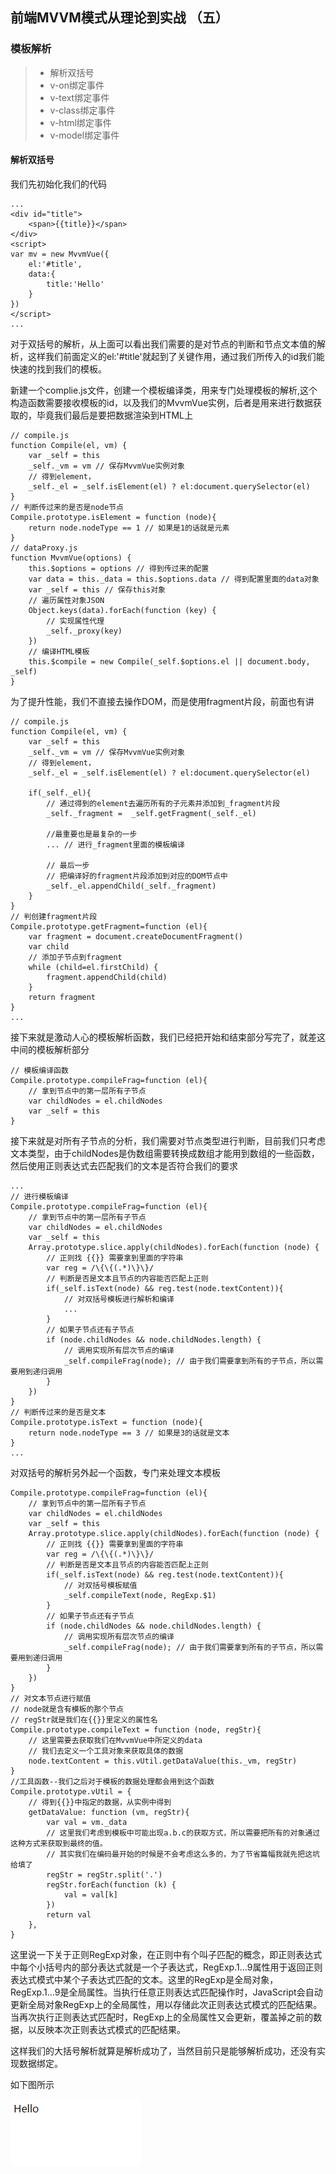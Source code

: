 ## 前端MVVM模式从理论到实战 （五）

### 模板解析 
> * 解析双括号   
> * v-on绑定事件   
> * v-text绑定事件   
> * v-class绑定事件   
> * v-html绑定事件  
> * v-model绑定事件 

#### 解析双括号 

我们先初始化我们的代码

~~~
...
<div id="title">
    <span>{{title}}</span>
</div>
<script>
var mv = new MvvmVue({
    el:'#title',
    data:{
        title:'Hello'
    }
})
</script>
...
~~~

对于双括号的解析，从上面可以看出我们需要的是对节点的判断和节点文本值的解析，这样我们前面定义的el:'#title'就起到了关键作用，通过我们所传入的id我们能快速的找到我们的模板。

新建一个complie.js文件，创建一个模板编译类，用来专门处理模板的解析,这个构造函数需要接收模板的id，以及我们的MvvmVue实例，后者是用来进行数据获取的，毕竟我们最后是要把数据渲染到HTML上

~~~
// compile.js
function Compile(el, vm) {
    var _self = this
    _self._vm = vm // 保存MvvmVue实例对象
    // 得到element，
    _self._el = _self.isElement(el) ? el:document.querySelector(el)
}
// 判断传过来的是否是node节点
Compile.prototype.isElement = function (node){
    return node.nodeType == 1 // 如果是1的话就是元素
}
// dataProxy.js
function MvvmVue(options) {
    this.$options = options // 得到传过来的配置
    var data = this._data = this.$options.data // 得到配置里面的data对象
    var _self = this // 保存this对象
    // 遍历属性对象JSON
    Object.keys(data).forEach(function (key) {
        // 实现属性代理
        _self._proxy(key)
    })
    // 编译HTML模板
    this.$compile = new Compile(_self.$options.el || document.body, _self)
}
~~~

为了提升性能，我们不直接去操作DOM，而是使用fragment片段，前面也有讲

~~~
// compile.js
function Compile(el, vm) {
    var _self = this
    _self._vm = vm // 保存MvvmVue实例对象
    // 得到element，
    _self._el = _self.isElement(el) ? el:document.querySelector(el)

    if(_self._el){
        // 通过得到的element去遍历所有的子元素并添加到_fragment片段
        _self._fragment =  _self.getFragment(_self._el)
        
        //最重要也是最复杂的一步
        ... // 进行_fragment里面的模板编译
        
        // 最后一步
        // 把编译好的fragment片段添加到对应的DOM节点中
        _self._el.appendChild(_self._fragment)
    }
}
// 判创建fragment片段
Compile.prototype.getFragment=function (el){
    var fragment = document.createDocumentFragment()
    var child
    // 添加子节点到fragment
    while (child=el.firstChild) {
        fragment.appendChild(child)
    }
    return fragment
}
...

~~~

接下来就是激动人心的模板解析函数，我们已经把开始和结束部分写完了，就差这中间的模板解析部分

~~~
// 模板编译函数
Compile.prototype.compileFrag=function (el){
    // 拿到节点中的第一层所有子节点
    var childNodes = el.childNodes
    var _self = this
}
~~~

接下来就是对所有子节点的分析，我们需要对节点类型进行判断，目前我们只考虑文本类型，由于childNodes是伪数组需要转换成数组才能用到数组的一些函数，然后使用正则表达式去匹配我们的文本是否符合我们的要求

~~~
...
// 进行模板编译
Compile.prototype.compileFrag=function (el){
    // 拿到节点中的第一层所有子节点
    var childNodes = el.childNodes
    var _self = this
    Array.prototype.slice.apply(childNodes).forEach(function (node) {
        // 正则找 {{}} 需要拿到里面的字符串
        var reg = /\{\{(.*)\}\}/
        // 判断是否是文本且节点的内容能否匹配上正则
        if(_self.isText(node) && reg.test(node.textContent)){ 
            // 对双括号模板进行解析和编译
            ...
        }
        // 如果子节点还有子节点
        if (node.childNodes && node.childNodes.length) {
            // 调用实现所有层次节点的编译
            _self.compileFrag(node); // 由于我们需要拿到所有的子节点，所以需要用到递归调用
        }
    })
}
// 判断传过来的是否是文本
Compile.prototype.isText = function (node){
    return node.nodeType == 3 // 如果是3的话就是文本
}
...
~~~
对双括号的解析另外起一个函数，专门来处理文本模板

~~~
Compile.prototype.compileFrag=function (el){
    // 拿到节点中的第一层所有子节点
    var childNodes = el.childNodes
    var _self = this
    Array.prototype.slice.apply(childNodes).forEach(function (node) {
        // 正则找 {{}} 需要拿到里面的字符串
        var reg = /\{\{(.*)\}\}/
        // 判断是否是文本且节点的内容能否匹配上正则
        if(_self.isText(node) && reg.test(node.textContent)){ 
            // 对双括号模板赋值
            _self.compileText(node, RegExp.$1)
        }
        // 如果子节点还有子节点
        if (node.childNodes && node.childNodes.length) {
            // 调用实现所有层次节点的编译
            _self.compileFrag(node); // 由于我们需要拿到所有的子节点，所以需要用到递归调用
        }
    })
}
// 对文本节点进行赋值
// node就是含有模板的那个节点
// regStr就是我们在{{}}里定义的属性名
Compile.prototype.compileText = function (node, regStr){
    // 这里需要去获取我们在MvvmVue中所定义的data
    // 我们去定义一个工具对象来获取具体的数据
    node.textContent = this.vUtil.getDataValue(this._vm, regStr)
}
//工具函数--我们之后对于模板的数据处理都会用到这个函数
Compile.prototype.vUtil = {
    // 得到{{}}中指定的数据，从实例中得到
    getDataValue: function (vm, regStr){
        var val = vm._data
        // 这里我们考虑到模板中可能出现a.b.c的获取方式，所以需要把所有的对象通过这种方式来获取到最终的值。
        // 其实我们在编码最开始的时候是不会考虑这么多的，为了节省篇幅我就先把这坑给填了
        regStr = regStr.split('.')
        regStr.forEach(function (k) {
            val = val[k]
        })
        return val
    },
}
~~~

这里说一下关于正则RegExp对象，在正则中有个叫子匹配的概念，即正则表达式中每个小括号内的部分表达式就是一个子表达式，RegExp.$1...$9属性用于返回正则表达式模式中某个子表达式匹配的文本。这里的RegExp是全局对象，RegExp.$1...$9是全局属性。当执行任意正则表达式匹配操作时，JavaScript会自动更新全局对象RegExp上的全局属性，用以存储此次正则表达式模式的匹配结果。当再次执行正则表达式匹配时，RegExp上的全局属性又会更新，覆盖掉之前的数据，以反映本次正则表达式模式的匹配结果。

这样我们的大括号解析就算是解析成功了，当然目前只是能够解析成功，还没有实现数据绑定。

如下图所示

![](../img/MVVM/6.png)

#### 
